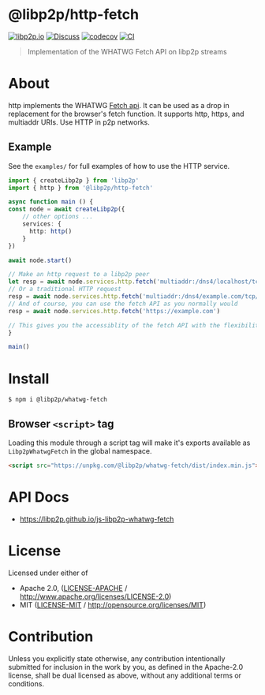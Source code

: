 # @libp2p/http-fetch

[![libp2p.io](https://img.shields.io/badge/project-libp2p-yellow.svg?style=flat-square)](http://libp2p.io/)
[![Discuss](https://img.shields.io/discourse/https/discuss.libp2p.io/posts.svg?style=flat-square)](https://discuss.libp2p.io)
[![codecov](https://img.shields.io/codecov/c/github/libp2p/js-libp2p-http-fetch.svg?style=flat-square)](https://codecov.io/gh/libp2p/js-libp2p-http-fetch)
[![CI](https://img.shields.io/github/actions/workflow/status/libp2p/js-libp2p-http-fetch/main.yml?branch=main\&style=flat-square)](https://github.com/libp2p/js-libp2p-http-fetch/actions/workflows/main.yml?query=branch%3Amain)

> Implementation of the WHATWG Fetch API on libp2p streams

# About

<!--

!IMPORTANT!

Everything in this README between "# About" and "# Install" is automatically
generated and will be overwritten the next time the doc generator is run.

To make changes to this section, please update the @packageDocumentation section
of src/index.js or src/index.ts

To experiment with formatting, please run "npm run docs" from the root of this
repo and examine the changes made.

-->

http implements the WHATWG [Fetch
api](https://fetch.spec.whatwg.org). It can be used as a drop in replacement
for the browser's fetch function. It supports http, https, and multiaddr
URIs. Use HTTP in p2p networks.

## Example

See the `examples/` for full examples of how to use the HTTP service.

```typescript
import { createLibp2p } from 'libp2p'
import { http } from '@libp2p/http-fetch'

async function main () {
const node = await createLibp2p({
    // other options ...
    services: {
      http: http()
    }
})

await node.start()

// Make an http request to a libp2p peer
let resp = await node.services.http.fetch('multiaddr:/dns4/localhost/tcp/1234')
// Or a traditional HTTP request
resp = await node.services.http.fetch('multiaddr:/dns4/example.com/tcp/443/tls/http')
// And of course, you can use the fetch API as you normally would
resp = await node.services.http.fetch('https://example.com')

// This gives you the accessiblity of the fetch API with the flexibility of using a p2p network.
}

main()
```

# Install

```console
$ npm i @libp2p/whatwg-fetch
```

## Browser `<script>` tag

Loading this module through a script tag will make it's exports available as `Libp2pWhatwgFetch` in the global namespace.

```html
<script src="https://unpkg.com/@libp2p/whatwg-fetch/dist/index.min.js"></script>
```

# API Docs

- <https://libp2p.github.io/js-libp2p-whatwg-fetch>

# License

Licensed under either of

- Apache 2.0, ([LICENSE-APACHE](https://github.com/libp2p/js-libp2p-whatwg-fetch/LICENSE-APACHE) / <http://www.apache.org/licenses/LICENSE-2.0>)
- MIT ([LICENSE-MIT](https://github.com/libp2p/js-libp2p-whatwg-fetch/LICENSE-MIT) / <http://opensource.org/licenses/MIT>)

# Contribution

Unless you explicitly state otherwise, any contribution intentionally submitted for inclusion in the work by you, as defined in the Apache-2.0 license, shall be dual licensed as above, without any additional terms or conditions.
